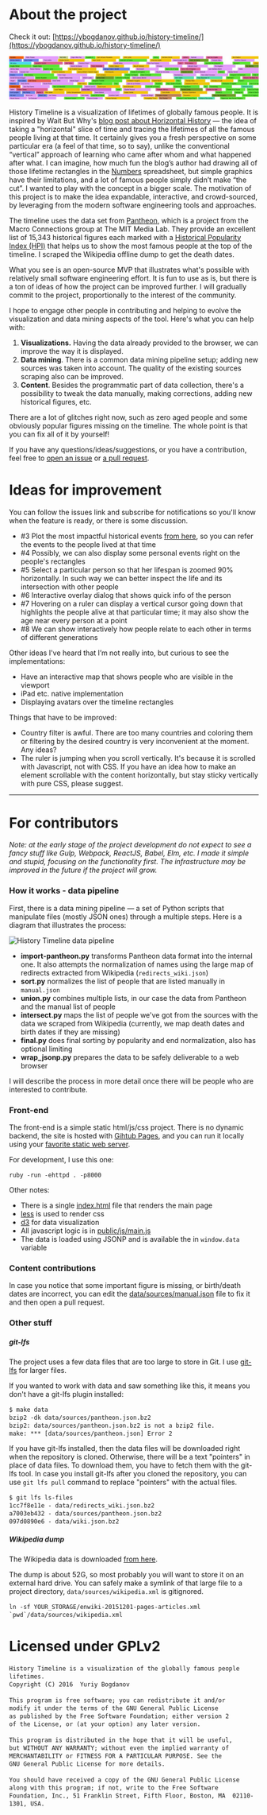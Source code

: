 # About the project

Check it out: [https://ybogdanov.github.io/history-timeline/](https://ybogdanov.github.io/history-timeline/)

[![History Timeline](/public/img/readme-image-crop.jpg?raw=true)](https://ybogdanov.github.io/history-timeline/)

History Timeline is a visualization of lifetimes of globally famous people. It is inspired by Wait But Why's [blog post about Horizontal History](http://waitbutwhy.com/2016/01/horizontal-history.html) — the idea of taking a "horizontal" slice of time and tracing the lifetimes of all the famous people living at that time. It certainly gives you a fresh perspective on some particular era (a feel of that time, so to say), unlike the conventional “vertical” approach of learning who came after whom and what happened after what. I can imagine, how much fun the blog’s author had drawing all of those lifetime rectangles in the [Numbers](http://www.apple.com/mac/numbers/) spreadsheet, but simple graphics have their limitations, and a lot of famous people simply didn’t make “the cut”. I wanted to play with the concept in a bigger scale. The motivation of this project is to make the idea expandable, interactive, and crowd-sourced, by leveraging from the modern software engineering tools and approaches.

The timeline uses the data set from [Pantheon](http://pantheon.media.mit.edu/), which is a project from the Macro Connections group at The MIT Media Lab. They provide an excellent list of 15,343 historical figures each marked with a [Historical Popularity Index (HPI)](http://pantheon.media.mit.edu/methods) that helps us to show the most famous people at the top of the timeline. I scraped the Wikipedia offline dump to get the death dates.

What you see is an open-source MVP that illustrates what's possible with relatively small software engineering effort. It is fun to use as is, but there is a ton of ideas of how the project can be improved further. I will gradually commit to the project, proportionally to the interest of the community. 

I hope to engage other people in contributing and helping to evolve the visualization and data mining aspects of the tool. Here's what you can help with:

1. **Visualizations.** Having the data already provided to the browser, we can improve the way it is displayed.
2. **Data mining**. There is a common data mining pipeline setup; adding new sources was taken into account. The quality of the existing sources scraping also can be improved.
3. **Content**. Besides the programmatic part of data collection, there's a possibility to tweak the data manually, making corrections, adding new historical figures, etc.

There are a lot of glitches right now, such as zero aged people and some obviously popular figures missing on the timeline. The whole point is that you can fix all of it by yourself!

If you have any questions/ideas/suggestions, or you have a contribution, feel free to [open an issue](https://github.com/ybogdanov/history-timeline/issues) or [a pull request](https://github.com/ybogdanov/history-timeline/pulls).

# Ideas for improvement

You can follow the issues link and subscribe for notifications so you'll know when the feature is ready, or there is some discussion.

* #3 Plot the most impactful historical events [from here](https://en.wikipedia.org/wiki/Timelines_of_world_history), so you can refer the events to the people lived at that time
* #4 Possibly, we can also display some personal events right on the people's rectangles
* #5 Select a particular person so that her lifespan is zoomed 90% horizontally. In such way we can better inspect the life and its intersection with other people
* #6 Interactive overlay dialog that shows quick info of the person
* #7 Hovering on a ruler can display a vertical cursor going down that highlights the people alive at that particular time; it may also show the age near every person at a point
* #8 We can show interactively how people relate to each other in terms of different generations

Other ideas I've heard that I’m not really into, but curious to see the implementations:

* Have an interactive map that shows people who are visible in the viewport
* iPad etc. native implementation
* Displaying avatars over the timeline rectangles

Things that have to be improved:

* Country filter is awful. There are too many countries and coloring them or filtering by the desired country is very inconvenient at the moment. Any ideas?
* The ruler is jumping when you scroll vertically. It's because it is scrolled with Javascript, not with CSS. If you have an idea how to make an element scrollable with the content horizontally, but stay sticky vertically with pure CSS, please suggest.

---

# For contributors

*Note: at the early stage of the project development do not expect to see a fancy stuff like Gulp, Webpack, ReactJS, Babel, Elm, etc. I made it simple and stupid, focusing on the functionality first. The infrastructure may be improved in the future if the project will grow.*

### How it works - data pipeline

First, there is a data mining pipeline — а set of Python scripts that manipulate files (mostly JSON ones) through a multiple steps. Here is a diagram that illustrates the process:

![History Timeline data pipeline](/docs/data-pipeline.png?raw=true)

* **import-pantheon.py** transforms Pantheon data format into the internal one. It also attempts the normalization of names using the large map of redirects extracted from Wikipedia (`redirects_wiki.json`)
* **sort.py** normalizes the list of people that are listed manually in `manual.json`
* **union.py** combines multiple lists, in our case the data from Pantheon and the manual list of people
* **intersect.py** maps the list of people we've got from the sources with the data we scraped from Wikipedia (currently, we map death dates and birth dates if they are missing)
* **final.py** does final sorting by popularity and end normalization, also has optional limiting
* **wrap_jsonp.py** prepares the data to be safely deliverable to a web browser

I will describe the process in more detail once there will be people who are interested to contribute.

### Front-end

The front-end is a simple static html/js/css project. There is no dynamic backend, the site is hosted with [Gihtub Pages](https://pages.github.com/), and you can run it locally using your [favorite static web server](https://gist.github.com/willurd/5720255).

For development, I use this one:

```
ruby -run -ehttpd . -p8000
```

Other notes:

* There is a single [index.html](/index.html) file that renders the main page
* [less](http://lesscss.org/) is used to render css
* [d3](http://d3js.org/) for data visualization
* All javascript logic is in [public/js/main.js](/public/js/main.js)
* The data is loaded using JSONP and is available the in `window.data` variable

### Content contributions

In case you notice that some important figure is missing, or birth/death dates are incorrect, you can edit the [data/sources/manual.json](/data/sources/manual.json) file to fix it and then open a pull request.

### Other stuff

##### git-lfs

The project uses a few data files that are too large to store in Git. I use [git-lfs](https://git-lfs.github.com) for larger files.

If you wanted to work with data and saw something like this, it means you don't have a git-lfs plugin installed:
```
$ make data
bzip2 -dk data/sources/pantheon.json.bz2
bzip2: data/sources/pantheon.json.bz2 is not a bzip2 file.
make: *** [data/sources/pantheon.json] Error 2
```

If you have git-lfs installed, then the data files will be downloaded right when the repository is cloned. Otherwise, there will be a text "pointers" in place of data files. To download them, you have to fetch them with the git-lfs tool. In case you install git-lfs after you cloned the repository, you can use `git lfs pull` command to replace "pointers" with the actual files.

```
$ git lfs ls-files
1cc7f8e11e - data/redirects_wiki.json.bz2
a7003eb432 - data/sources/pantheon.json.bz2
097d0890e6 - data/wiki.json.bz2
```

##### Wikipedia dump

The Wikipedia data is downloaded [from here](http://burnbit.com/torrent/427846/enwiki_20151201_pages_articles_xml_bz2).

The dump is about 52G, so most probably you will want to store it on an external hard drive. You can safely make a symlink of that large file to a project directory, `data/sources/wikipedia.xml` is gitignored.
```
ln -sf YOUR_STORAGE/enwiki-20151201-pages-articles.xml `pwd`/data/sources/wikipedia.xml
```

# Licensed under GPLv2

```
History Timeline is a visualization of the globally famous people lifetimes.
Copyright (C) 2016  Yuriy Bogdanov

This program is free software; you can redistribute it and/or
modify it under the terms of the GNU General Public License
as published by the Free Software Foundation; either version 2
of the License, or (at your option) any later version.

This program is distributed in the hope that it will be useful,
but WITHOUT ANY WARRANTY; without even the implied warranty of
MERCHANTABILITY or FITNESS FOR A PARTICULAR PURPOSE. See the
GNU General Public License for more details.

You should have received a copy of the GNU General Public License
along with this program; if not, write to the Free Software
Foundation, Inc., 51 Franklin Street, Fifth Floor, Boston, MA  02110-1301, USA.
```

